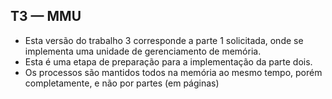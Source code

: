 ## T3 — MMU
- Esta versão do trabalho 3 corresponde a parte 1 solicitada, onde se implementa uma unidade de gerenciamento de memória.  
- Esta é uma etapa de preparação para a implementação da parte dois.
- Os processos são mantidos todos na memória ao mesmo tempo, porém completamente, e não por partes (em páginas)